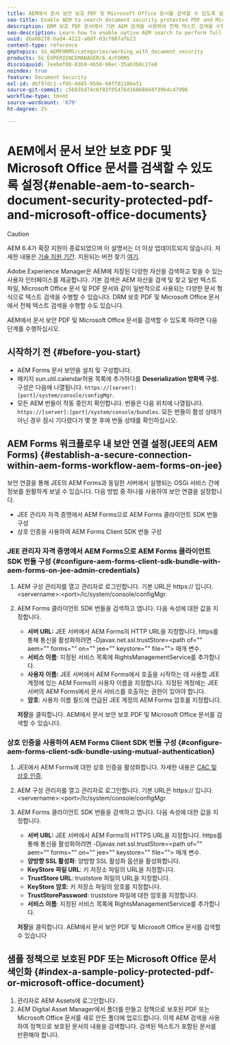```yaml
---
title: AEM에서 문서 보안 보호 PDF 및 Microsoft Office 문서를 검색할 수 있도록 설정
seo-title: Enable AEM to search document security protected PDF and Microsoft Office documents
description: DRM 보호 PDF 문서에서 기본 AEM 검색을 사용하여 전체 텍스트 검색을 수행하는 방법을 알아봅니다.
seo-description: Learn how to enable native AEM search to perform full-text search on DRM protected PDF documents.
uuid: dba882f8-bad4-4122-a0df-03cf087afb23
content-type: reference
geptopics: SG_AEMFORMS/categories/working_with_document_security
products: SG_EXPERIENCEMANAGER/6.4/FORMS
discoiquuid: 7eebef08-83b9-4b56-90ec-35ab3b0c27e8
noindex: true
feature: Document Security
exl-id: dbf97dc1-cf05-4d45-859e-60ff01186e51
source-git-commit: c5b816d74c6f02f85476d16868844f39b4c47996
workflow-type: tm+mt
source-wordcount: '679'
ht-degree: 2%

---
```


# AEM에서 문서 보안 보호 PDF 및 Microsoft Office 문서를 검색할 수 있도록 설정{#enable-aem-to-search-document-security-protected-pdf-and-microsoft-office-documents}

>[!CAUTION]
>
>AEM 6.4가 확장 지원이 종료되었으며 이 설명서는 더 이상 업데이트되지 않습니다. 자세한 내용은 [기술 지원 기간](https://helpx.adobe.com/kr/support/programs/eol-matrix.html). 지원되는 버전 찾기 [여기](https://experienceleague.adobe.com/docs/).

Adobe Experience Manager은 AEM에 저장된 다양한 자산을 검색하고 찾을 수 있는 사용자 인터페이스를 제공합니다. 기본 검색은 AEM 자산을 검색 및 찾고 일반 텍스트 파일, Microsoft Office 문서 및 PDF 문서와 같이 일반적으로 사용되는 다양한 문서 형식으로 텍스트 검색을 수행할 수 있습니다. DRM 보호 PDF 및 Microsoft Office 문서에서 전체 텍스트 검색을 수행할 수도 있습니다.

AEM에서 문서 보안 PDF 및 Microsoft Office 문서를 검색할 수 있도록 하려면 다음 단계를 수행하십시오.

## 시작하기 전 {#before-you-start}

* AEM Forms 문서 보안을 설치 및 구성합니다.
* 패키지 sun.util.calendar허용 목록에 추가하다를 **Deserialization 방화벽 구성.** 구성은 다음에 나열됩니다. `https://[server]:[port]/system/console/configMgr`.
* 모든 AEM 번들이 작동 중인지 확인합니다. 번들은 다음 위치에 나열됩니다. `https://[server]:[port]/system/console/bundles`. 모든 번들이 활성 상태가 아닌 경우 잠시 기다렸다가 몇 분 후에 번들 상태를 확인하십시오.

## AEM Forms 워크플로우 내 보안 연결 설정(JEE의 AEM Forms) {#establish-a-secure-connection-within-aem-forms-workflow-aem-forms-on-jee}

보안 연결을 통해 JEE의 AEM Forms과 동일한 서버에서 실행되는 OSGi 서비스 간에 정보를 원활하게 보낼 수 있습니다. 다음 방법 중 하나를 사용하여 보안 연결을 설정합니다.

* JEE 관리자 자격 증명에서 AEM Forms으로 AEM Forms 클라이언트 SDK 번들 구성
* 상호 인증을 사용하여 AEM Forms Client SDK 번들 구성

### JEE 관리자 자격 증명에서 AEM Forms으로 AEM Forms 클라이언트 SDK 번들 구성 {#configure-aem-forms-client-sdk-bundle-with-aem-forms-on-jee-admin-credentials}

1. AEM 구성 관리자를 열고 관리자로 로그인합니다. 기본 URL은 https:// 입니다.&lt;servername>:&lt;port>/lc/system/console/configMgr.
1. AEM Forms 클라이언트 SDK 번들을 검색하고 엽니다. 다음 속성에 대한 값을 지정합니다.

   * **서버 URL:** JEE 서버에서 AEM Forms의 HTTP URL을 지정합니다. https를 통해 통신을 활성화하려면 -Djavax.net.ssl.trustStore=&lt;path of=&quot;&quot; aem=&quot;&quot; forms=&quot;&quot; on=&quot;&quot; jee=&quot;&quot; keystore=&quot;&quot; file=&quot;&quot;> 매개 변수.
   * **서비스 이름**: 지정된 서비스 목록에 RightsManagementService를 추가합니다.
   * **사용자 이름:** JEE 서버에서 AEM Forms에서 호출을 시작하는 데 사용할 JEE 계정에 있는 AEM Forms의 사용자 이름을 지정합니다. 지정된 계정에는 JEE 서버의 AEM Forms에서 문서 서비스를 호출하는 권한이 있어야 합니다.
   * **암호**: 사용자 이름 필드에 언급된 JEE 계정의 AEM Forms 암호를 지정합니다.

   **저장**&#x200B;을 클릭합니다. AEM에서 문서 보안 보호 PDF 및 Microsoft Office 문서를 검색할 수 있습니다.

### 상호 인증을 사용하여 AEM Forms Client SDK 번들 구성 {#configure-aem-forms-client-sdk-bundle-using-mutual-authentication}

1. JEE에서 AEM Forms에 대한 상호 인증을 활성화합니다. 자세한 내용은 [CAC 및 상호 인증](https://helpx.adobe.com/livecycle/kb/cac-mutual-authentication.html).
1. AEM 구성 관리자를 열고 관리자로 로그인합니다. 기본 URL은 https:// 입니다.&lt;servername>:&lt;port>/lc/system/console/configMgr.
1. AEM Forms 클라이언트 SDK 번들을 검색하고 엽니다. 다음 속성에 대한 값을 지정합니다.

   * **서버 URL:** JEE 서버에서 AEM Forms의 HTTPS URL을 지정합니다. https를 통해 통신을 활성화하려면 -Djavax.net.ssl.trustStore=&lt;path of=&quot;&quot; aem=&quot;&quot; forms=&quot;&quot; on=&quot;&quot; jee=&quot;&quot; keystore=&quot;&quot; file=&quot;&quot;> 매개 변수.
   * **양방향 SSL 활성화**: 양방향 SSL 활성화 옵션을 활성화합니다.
   * **KeyStore 파일 URL**: 키 저장소 파일의 URL을 지정합니다.
   * **TrustStore URL**: truststore 파일의 URL을 지정합니다.
   * **KeyStore 암호**: 키 저장소 파일의 암호를 지정합니다.
   * **TrustStorePassword**: truststore 파일에 대한 암호를 지정합니다.
   * **서비스 이름**: 지정된 서비스 목록에 RightsManagementService를 추가합니다.

   **저장**&#x200B;을 클릭합니다. AEM에서 문서 보안 PDF 및 Microsoft Office 문서를 검색할 수 있습니다

## 샘플 정책으로 보호된 PDF 또는 Microsoft Office 문서 색인화 {#index-a-sample-policy-protected-pdf-or-microsoft-office-document}

1. 관리자로 AEM Assets에 로그인합니다.
1. AEM Digital Asset Manager에서 폴더를 만들고 정책으로 보호된 PDF 또는 Microsoft Office 문서를 새로 만든 폴더에 업로드합니다. 이제 AEM 검색을 사용하여 정책으로 보호된 문서의 내용을 검색합니다. 검색된 텍스트가 포함된 문서를 반환해야 합니다.
